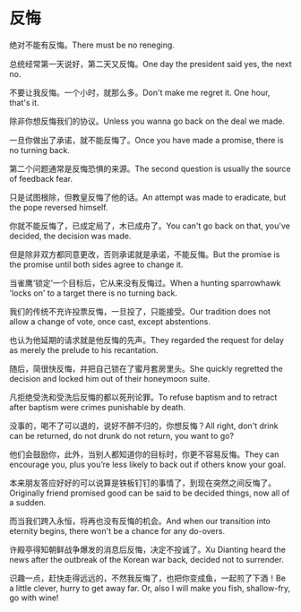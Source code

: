 # 反悔

<p><span class="chinese">绝对不能有反悔。</span><span class="english">There must be no reneging.</span></p>

<p><span class="chinese">总统经常第一天说好，第二天又反悔。</span><span class="english">One day the president said yes, the next no.</span></p>

<p><span class="chinese">不要让我反悔。一个小时，就那么多。</span><span class="english">Don't make me regret it. One hour, that's it.</span></p>

<p><span class="chinese">除非你想反悔我们的协议。</span><span class="english">Unless you wanna go back on the deal we made.</span></p>

<p><span class="chinese">一旦你做出了承诺，就不能反悔了。</span><span class="english">Once you have made a promise, there is no turning back.</span></p>

<p><span class="chinese">第二个问题通常是反悔恐惧的来源。</span><span class="english">The second question is usually the source of feedback fear.</span></p>

<p><span class="chinese">只是试图根除，但教皇反悔了他的话。</span><span class="english">An attempt was made to eradicate, but the pope reversed himself.</span></p>

<p><span class="chinese">你就不能反悔了，已成定局了，木已成舟了。</span><span class="english">You can't go back on that, you've decided, the decision was made.</span></p>

<p><span class="chinese">但是除非双方都同意更改，否则承诺就是承诺，不能反悔。</span><span class="english">But the promise is the promise until both sides agree to change it.</span></p>

<p><span class="chinese">当雀鹰‘锁定’一个目标后，它从来没有反悔过。</span><span class="english">When a hunting sparrowhawk 'locks on' to a target there is no turning back.</span></p>

<p><span class="chinese">我们的传统不充许投票反悔，一旦投了，只能接受。</span><span class="english">Our tradition does not allow a change of vote, once cast, except abstentions.</span></p>

<p><span class="chinese">也认为他延期的请求就是他反悔的先声。</span><span class="english">They regarded the request for delay as merely the prelude to his recantation.</span></p>

<p><span class="chinese">随后，简很快反悔，并把自己锁在了蜜月套房里头。</span><span class="english">She quickly regretted the decision and locked him out of their honeymoon suite.</span></p>

<p><span class="chinese">凡拒绝受洗和受洗后反悔的都以死刑论罪。</span><span class="english">To refuse baptism and to retract after baptism were crimes punishable by death.</span></p>

<p><span class="chinese">没事的，喝不了可以退的，说好不醉不归的，你想反悔？</span><span class="english">All right, don't drink can be returned, do not drunk do not return, you want to go?</span></p>

<p><span class="chinese">他们会鼓励你，此外，当别人都知道你的目标时，你更不容易反悔。</span><span class="english">They can encourage you, plus you’re less likely to back out if others know your goal.</span></p>

<p><span class="chinese">本来朋友答应好好的可以说算是铁板钉钉的事情了，到现在突然之间反悔了。</span><span class="english">Originally friend promised good can be said to be decided things, now all of a sudden.</span></p>

<p><span class="chinese">而当我们跨入永恒，将再也没有反悔的机会。</span><span class="english">And when our transition into eternity begins, there won't be a chance for any do-overs.</span></p>

<p><span class="chinese">许殿亭得知朝鲜战争爆发的消息后反悔，决定不投诚了。</span><span class="english">Xu Dianting heard the news after the outbreak of the Korean war back, decided not to surrender.</span></p>

<p><span class="chinese">识趣一点，赶快走得远远的，不然我反悔了，也把你变成鱼，一起煎了下酒！</span><span class="english">Be a little clever, hurry to get away far. Or, also I will make you fish, shallow-fry, go with wine!</span></p>

